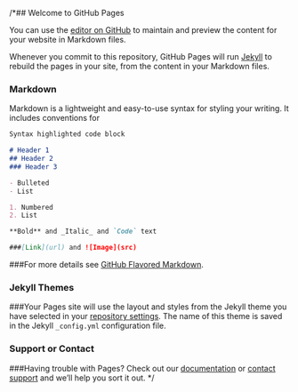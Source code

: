 /*## Welcome to GitHub Pages

You can use the [editor on GitHub](https://github.com/secaada/msr2017/edit/master/index.md) to maintain and preview the content for your website in Markdown files.

Whenever you commit to this repository, GitHub Pages will run [Jekyll](https://jekyllrb.com/) to rebuild the pages in your site, from the content in your Markdown files.

### Markdown

Markdown is a lightweight and easy-to-use syntax for styling your writing. It includes conventions for

```markdown
Syntax highlighted code block

# Header 1
## Header 2
### Header 3

- Bulleted
- List

1. Numbered
2. List

**Bold** and _Italic_ and `Code` text

###[Link](url) and ![Image](src)
```

###For more details see [GitHub Flavored Markdown](https://guides.github.com/features/mastering-markdown/).

### Jekyll Themes

###Your Pages site will use the layout and styles from the Jekyll theme you have selected in your [repository settings](https://github.com/secaada/msr2017/settings). The name of this theme is saved in the Jekyll `_config.yml` configuration file.

### Support or Contact

###Having trouble with Pages? Check out our [documentation](https://help.github.com/categories/github-pages-basics/) or [contact support](https://github.com/contact) and we’ll help you sort it out.
*/
